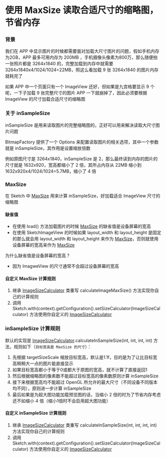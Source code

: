 # 使用 MaxSize 读取合适尺寸的缩略图，节省内存

### 背景

我们在 APP 中显示图片的时候都需要面对加载大尺寸图片的问题，假如手机内存为2GB，APP 最多可用内存为 200MB ，手机摄像头像素为800万，那么随便拍一张照片都是 3264x1840 的，完整加载到内存中就需要 3264x1840x4/1024/1024=22MB，照这么看加载 9 张 3264x1840 的图片内存就耗完了

如果 APP 中一个页面只有一个 ImageView 还好，但如果是九宫格要显示 9 个呢，一下子加载 9 张完整尺寸的图片 APP 一下就崩掉了，因此必须要根据 ImageView 的尺寸加载合适尺寸的缩略图

### 关于 inSampleSize

inSampleSize 是用来读取图片的完整缩略图的，正好可以用来解决读取大尺寸图片问题

BitmapFactory 提供了一个 Options 来配置读取图片的相关选项，其中一个参数就是 inSampleSize，其作用是设置缩放倍数

例如原图尺寸是 3264x1840，inSampleSize 是 2，那么最终读到内存的图片的尺寸就是 1632x920，宽高都缩小了 2 倍，其所占内存从 22MB 缩小到 1632x920x4/1024/1024=5.7MB，缩小了 4 倍

### MaxSize

在 Sketch 中 [MaxSize] 用来计算 inSampleSize，好加载适合 ImageView 尺寸的缩略图

#### 缺省值
* 在使用 load() 方法加载图片的时候 [MaxSize] 的缺省值是设备屏幕的宽高
* 在使用 SketchImageView 的时候如果 layout_width 和 layout_height 是固定的那么就会用 layout_width 和 layout_height 来作为 [MaxSize]，否则就使用设备屏幕的宽高来作为 [MaxSize]

为什么缺省值是设备屏幕的宽高？
* 因为 ImagweView 的尺寸通常不会超过设备屏幕的宽高

#### 自定义 MaxSize 计算规则

1. 继承 [ImageSizeCalculator] 类重写 calculateImageMaxSize() 方法实现你自己的计算规则
2. 调用 Sketch.with(context).getConfiguration().setSizeCalculator(ImageSizeCalculator) 方法使用你自定义的 [ImageSizeCalculator]

### inSampleSize 计算规则

默认的实现是 [ImageSizeCalculator].calculateInSampleSize(int, int, int, int) 方法，规则如下（`目标宽高是 MaxSize 的尺寸`）：

1. 先根据 targetSizeScale 缩放目标宽高，默认是1.1f，目的是为了让比目标宽高稍稍大一点的图片能直接显示
2. 如果目标宽高都小于等于0或都大于原图的宽高，就不计算了直接返回1
3. 然后根据缩略图的像素数不能超过目标宽高的像素数原则计算 inSampleSize
4. 接下来根据宽高均不能超过 OpenGL 所允许的最大尺寸（不同设备不同版本均不同），原则进一步计算 inSampleSize
5. 最后如果是为超大图功能加载预览图的话，当缩小 2 倍的时为了节省内存考虑还不如缩小 4 倍（缩小1倍时不会启用超大图功能）

#### 自定义 inSampleSize 计算规则

1. 继承 [ImageSizeCalculator] 类重写 calculateInSampleSize(int, int, int, int) 方法实现你自己的计算规则
2. 调用 Sketch.with(context).getConfiguration().setSizeCalculator(ImageSizeCalculator) 方法使用你自定义的 [ImageSizeCalculator]


[MaxSize]: ../../sketch/src/main/java/me/xiaopan/sketch/request/MaxSize.java
[ImageSizeCalculator]: ../../sketch/src/main/java/me/xiaopan/sketch/decode/ImageSizeCalculator.java
